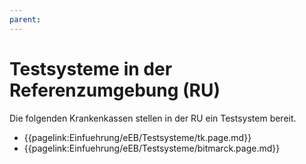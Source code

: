 ```yaml
---
parent:
---
```

# Testsysteme in der Referenzumgebung (RU)

Die folgenden Krankenkassen stellen in der RU ein Testsystem bereit.

* {{pagelink:Einfuehrung/eEB/Testsysteme/tk.page.md}}
* {{pagelink:Einfuehrung/eEB/Testsysteme/bitmarck.page.md}}
